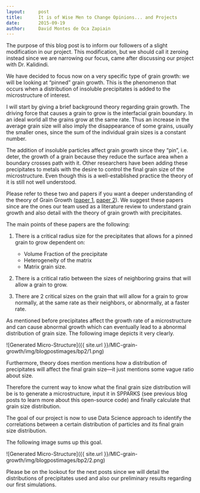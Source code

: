 ```yaml
---
layout:     post
title:      It is of Wise Men to Change Opinions... and Projects
date:       2015-09-19
author:     David Montes de Oca Zapiain
---
```


The purpose of this blog post is to inform our followers of a slight modification in our project. This modification, but we should call it zeroing instead since we are narrowing our focus, came after discussing our project with Dr. Kalidindi. 

We have decided to focus now on a very specific type of grain growth: we will be looking at “pinned” grain growth. This is the phenomenon that occurs when a distribution of insoluble precipitates is added to the microstructure of interest.

I will start by giving a brief background theory regarding grain growth. The driving force that causes a grain to grow is the interfacial grain boundary. In an ideal world all the grains grow at the same rate. Thus an increase in the average grain size will also imply the disappearance of some grains, usually the smaller ones, since the sum of the individual grain sizes is a constant number. 

The addition of insoluble particles affect grain growth since they “pin”, i.e. deter, the growth of a grain because they reduce the surface area when a boundary crosses path with it. Other researchers have been adding these precipitates to metals with the desire to control the final grain size of the microstructure. Even though this is a well-established practice the theory of it is still not well understood. 

Please refer to these two and papers if you want a deeper understanding of the theory of Grain Growth ([paper 1][paper1], [paper 2][paper2]). We suggest these papers since are the ones our team used as a literature review to understand grain growth and also detail with the theory of grain growth with precipitates.

The main points of these papers are the following:

1. There is a critical radius size for the precipitates that allows for a pinned grain to grow dependent on:
	* Volume Fraction of the precipitate
	* Heterogeneity of the matrix
	* Matrix grain size. 

2. There is a critical ratio between the sizes of neighboring grains that will allow a grain to grow.
3. There are 2 critical sizes on the grain that will allow for a grain to grow normally, at the same rate as their neighbors, or abnormally, at a faster rate. 

As mentioned before precipitates affect the growth rate of a microstructure and can cause abnormal growth which can eventually lead to a abnormal distribution of grain size. The following image depicts it very clearly. 

![Generated Micro-Structure]({{ site.url }}/MIC-grain-growth/img/blogpostimages/bp2/1.png)

Furthermore, theory does mention mentions how a distribution of precipitates will affect the final grain size—it just mentions some vague ratio about size. 

Therefore the current way to know what the final grain size distribution will be is to generate a microstructure, input it in SPPARKS (see previous blog posts to learn more about this open-source code) and finally calculate that grain size distribution.

The goal of our project is now to use Data Science approach to identify the correlations between a certain distribution of particles and its final grain size distribution. 

The following image sums up this goal. 

![Generated Micro-Structure]({{ site.url }}/MIC-grain-growth/img/blogpostimages/bp2/2.png)

Please be on the lookout for the next posts since we will detail the distributions of precipitates used and also our preliminary results regarding our first simulations.

[paper1]: http://www.jstor.org/stable/2415406?seq=1#page_scan_tab_contents
[paper2]: http://www.sciencedirect.com/science/article/pii/0001616065902002
